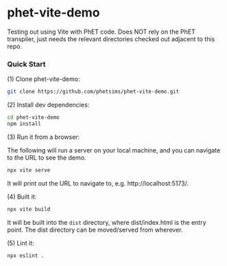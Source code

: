 phet-vite-demo
================

Testing out using Vite with PhET code. Does NOT rely on the PhET transpiler, just needs the relevant directories checked out adjacent to this repo.

### Quick Start

(1) Clone phet-vite-demo:

```sh
git clone https://github.com/phetsims/phet-vite-demo.git
```

(2) Install dev dependencies:

```sh
cd phet-vite-demo
npm install
```

(3) Run it from a browser:

The following will run a server on your local machine, and you can navigate to the URL to see the demo.

```sh
npx vite serve
```

It will print out the URL to navigate to, e.g. http://localhost:5173/.

(4) Built it:

```sh
npx vite build
```

It will be built into the `dist` directory, where dist/index.html is the entry point. The dist directory can be moved/served from wherever.

(5) Lint it:

```sh
npx eslint .
```
